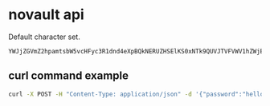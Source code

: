 # novault api

Default character set.

```
YWJjZGVmZ2hpamtsbW5vcHFyc3R1dnd4eXpBQkNERUZHSElKS0xNTk9QUVJTVFVWV1hZWjEyMzQ1Njc4OTB+IUAjJCVeJipfLSs9fFxcKCl7fVtdOjsiJzw+LC4/L2A=
```

## curl command example

```bash
curl -X POST -H "Content-Type: application/json" -d '{"password":"hello", "resource":"hello"}' https://api.novault.pw/
```
